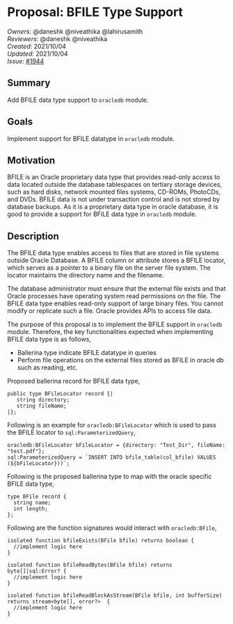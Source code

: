 # Proposal: BFILE Type Support
_Owners_:  @daneshk @niveathika @lahirusamith   
_Reviewers_: @daneshk @niveathika   
_Created_: 2021/10/04   
_Updated_: 2021/10/04   
_Issue_: [#1944](https://github.com/ballerina-platform/ballerina-standard-library/issues/1944)   

## Summary
Add BFILE data type support to `oracledb` module.

## Goals
Implement support for BFILE datatype in `oracledb` module.

## Motivation
BFILE is an Oracle proprietary data type that provides read-only access to data located outside the database tablespaces on tertiary storage devices, such as hard disks, network mounted files systems, CD-ROMs, PhotoCDs, and DVDs. BFILE data is not under transaction control and is not stored by database backups. As it is a proprietary data type in oracle database, it is good to provide a support for BFILE data type in `oracledb` module.

## Description

The BFILE data type enables access to files that are stored in file systems outside Oracle Database. A BFILE column or attribute stores a BFILE locator, which serves as a pointer to a binary file on the server file system. The locator maintains the directory name and the filename.

The database administrator must ensure that the external file exists and that Oracle processes have operating system read permissions on the file.
The BFILE data type enables read-only support of large binary files. You cannot modify or replicate such a file. Oracle provides APIs to access file data.

The purpose of this proposal is to implement the BFILE support in `oracledb` module. Therefore, the key functionalities expected when implementing BFILE data type is as follows,

- Ballerina type indicate BFILE datatype in queries
- Perform file operations on the external files stored as BFILE in oracle db such as reading, etc.

Proposed ballerina record for BFILE data type,

```ballerina
public type BFileLocator record {|
   string directory;
   string fileName;
|};
```

Following is an example for `oracledb:BFileLocator` which is used to pass the BFILE locator to `sql:ParameterizedQuery`,

```ballerina
oracledb:BFileLocator bFileLocator = {directory: "Test_Dir", fileName: "test.pdf"};
sql:ParameterizedQuery = `INSERT INTO bfile_table(col_bfile) VALUES (${bFileLocator}))`;
```
Following is the proposed ballerina type to map with the oracle specific BFILE data type,

```ballerina
type BFile record {
  string name;
  int length;
};
```

Following are the function signatures would interact with `oracledb:BFile`,

```ballerina
isolated function bfileExists(BFile bfile) returns boolean {
  //implement logic here
}

isolated function bfileReadBytes(BFile bfile) returns byte[]|sql:Error? {
  //implement logic here
}

isolated function bfileReadBlockAsStream(BFile bfile, int bufferSize) returns stream<byte[], error?>  {
  //implement logic here
}
```
